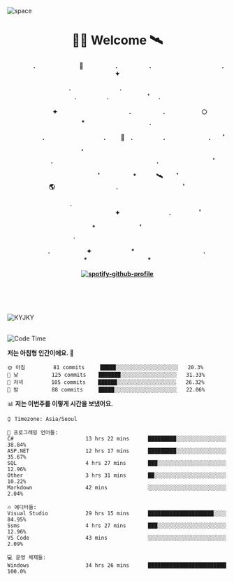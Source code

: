 ![space](https://user-images.githubusercontent.com/93513959/153272999-db6423b1-a80f-4b72-bf4c-7be2c9d6d328.png)



<h1 align="center">👨‍🚀 Welcome  🛰︎</h1>
<h4 align='center'>
<p align="center">　　　　.　　　　　　  　🌠　　　   　. 　　　　　.　　　　　　　　　　　  . 　　　 　       ✦     </p>
<p align="center">.　　　　　　　　.　　  　　　　  　 　　　　　　　　　　　.　　　　　.　　　　   　 ﾟ             　.        </p>
<p align="center">　　　　✦　　　　　  　　　　    　. 　　　　　.　　　　　　🌕　*　　　　　　　　　　  . 　　　 　            </p>
<p align="center">　　  　         　　. 　　　　   　 　　　.     　   　🚀　.　　　　　.　　　   　　　 .             　 ﾟ   </p>
<p align="center">　　ﾟ　　　　　　　　  　　　　   　 　　　　.　　　　　　　　　　　　　　　　　.   　　　            　  　　　ﾟ</p>
<p align="center"> 　　　　　　　ﾟ　　　 　　*　　   🛰︎　 　ﾟ　　　　🌎　　　　　　　　　　.　　　　　　　   　　  ﾟ          　   </p>
<p align="center">.　　　　　　　　　　  　　　　   　 　　　　　　　　　　　　 ✦　　　　　　　　.　   　　             ﾟ　  　　   </p>
<p align="center">　　　*　　　　　　  　ﾟ　　   　 　　　　.　　　　　　　　　　　　　　　　   　　            　  　　            </p>
<p align="center">　　　.　　　　　　✦  　　　　　   *　 　　　　　　　　　　.　　　　　　　*　　　　　   　              　  　*　  </p>

[![spotify-github-profile](https://spotify-github-profile.vercel.app/api/view?uid=316vepr7x7ia45xvcuqyysvtmpfe&cover_image=true&theme=novatorem&bar_color=37bac3&bar_color_cover=false)](https://spotify-github-profile.vercel.app/api/view?uid=316vepr7x7ia45xvcuqyysvtmpfe&redirect=true)

</h4>

<br>
<br>
<br>

<p align="left"><img src="https://github-readme-stats.vercel.app/api/top-langs?username=KYJKY&show_icons=true&locale=en&layout=compact&theme=radical" alt="KYJKY" />
<!--<img src="https://github-readme-stats.vercel.app/api?username=KYJKY&show_icons=true&locale=en&theme=radical" alt="KYJKY" />--> <br><br></p>

<!--START_SECTION:waka-->
![Code Time](http://img.shields.io/badge/Code%20Time-627%20hrs%2047%20mins-blue)

**저는 아침형 인간이에요. 🐤** 

```text
🌞 아침         81 commits     █████░░░░░░░░░░░░░░░░░░░░   20.3% 
🌆 낮　         125 commits    ███████░░░░░░░░░░░░░░░░░░   31.33% 
🌃 저녁         105 commits    ██████░░░░░░░░░░░░░░░░░░░   26.32% 
🌙 밤　         88 commits     █████░░░░░░░░░░░░░░░░░░░░   22.06%

```


📊 **저는 이번주를 이렇게 시간을 보냈어요.** 

```text
⌚︎ Timezone: Asia/Seoul

💬 프로그래밍 언어들: 
C#                       13 hrs 22 mins      █████████░░░░░░░░░░░░░░░░   38.84% 
ASP.NET                  12 hrs 17 mins      █████████░░░░░░░░░░░░░░░░   35.67% 
SQL                      4 hrs 27 mins       ███░░░░░░░░░░░░░░░░░░░░░░   12.96% 
Other                    3 hrs 31 mins       ██░░░░░░░░░░░░░░░░░░░░░░░   10.22% 
Markdown                 42 mins             ░░░░░░░░░░░░░░░░░░░░░░░░░   2.04%

🔥 에디터들: 
Visual Studio            29 hrs 15 mins      █████████████████████░░░░   84.95% 
Ssms                     4 hrs 27 mins       ███░░░░░░░░░░░░░░░░░░░░░░   12.96% 
VS Code                  43 mins             ░░░░░░░░░░░░░░░░░░░░░░░░░   2.09%

💻 운영 체제들: 
Windows                  34 hrs 26 mins      █████████████████████████   100.0%

```


<!--END_SECTION:waka-->
